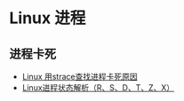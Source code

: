 # Linux 进程

## 进程卡死

* [Linux 用strace查找进程卡死原因](https://blog.csdn.net/peng314899581/article/details/79064616)
* [Linux进程状态解析（R、S、D、T、Z、X）](https://blog.csdn.net/wukery/article/details/79296129)

